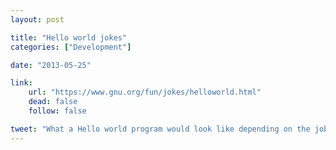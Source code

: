 ```yaml
---
layout: post

title: "Hello world jokes"
categories: ["Development"]

date: "2013-05-25"

link:
    url: "https://www.gnu.org/fun/jokes/helloworld.html"
    dead: false
    follow: false

tweet: "What a Hello world program would look like depending on the job title and the experience."
---
```

